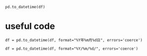```
pd.to_datetime(df)
```
# useful code
```
df = pd.to_datetime(df, format="%Y年%m月%d日", errors='coerce')
```
```
df = pd.to_datetime(df, format="%Y/%m/%d/", errors='coerce')
```

